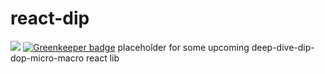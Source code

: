 # react-dip

<a href="https://codeclimate.com/github/mdugue/react-dip/maintainability"><img src="https://api.codeclimate.com/v1/badges/2392b912933a753b4b5b/maintainability" /></a>
[![Greenkeeper badge](https://badges.greenkeeper.io/mdugue/react-dip.svg)](https://greenkeeper.io/)
placeholder for some upcoming deep-dive-dip-dop-micro-macro react lib
